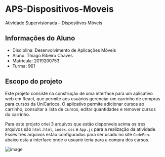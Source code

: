 # APS-Dispositivos-Moveis
Atividade Supervisionada – Dispositivos Móveis
## Informações do Aluno

 - Disciplina: Desenvolvimento de Aplicações Móveis
 - Aluno: Thiago Ribeiro Chaves
 - Matricula: 2019200753
 - Turma: 961

## Escopo do projeto 
Este projeto consiste na construção de uma interface para um aplicativo web em React, que permite aos usuários gerenciar um carrinho de compras para cursos da UniCarioca. O aplicativo permite adicionar cursos ao carrinho, consultar a lista de cursos, editar quantidades e remover cursos do carrinho.

Para este projeto criei 3 arquivos que estão disponveis acima os tres arquivos são `html.html`, `index.css` e `App.js` para a realização da atividade. Esses tres arquivos estão configurados para ser usado no site `CodePen`. abaixo esta a interface onde o usuario teria para a compra dos cursos. 


![image](file:///C:/Users/thiag/OneDrive/Imagens/Capturas%20de%20tela/Captura%20de%20tela%202024-10-10%20220246.png)
